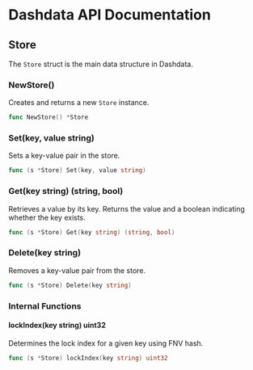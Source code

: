 # Dashdata API Documentation

## Store

The `Store` struct is the main data structure in Dashdata.

### NewStore()

Creates and returns a new `Store` instance.

```go
func NewStore() *Store
```

### Set(key, value string)

Sets a key-value pair in the store.

```go
func (s *Store) Set(key, value string)
```


### Get(key string) (string, bool)

Retrieves a value by its key. Returns the value and a boolean indicating whether the key exists.

```go
func (s *Store) Get(key string) (string, bool)
```

### Delete(key string)

Removes a key-value pair from the store.

```go
func (s *Store) Delete(key string)
```

### Internal Functions

#### lockIndex(key string) uint32
Determines the lock index for a given key using FNV hash.

```go
func (s *Store) lockIndex(key string) uint32
```